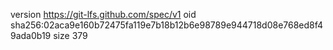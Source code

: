 version https://git-lfs.github.com/spec/v1
oid sha256:02aca9e160b72475fa119e7b18b12b6e98789e944718d08e768ed8f49ada0b19
size 379
